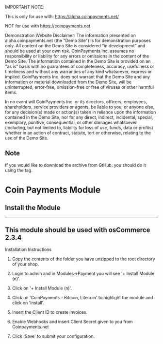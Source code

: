 IMPORTANT NOTE:

This is only for use with: https://alpha.coinpayments.net/

NOT for use with https://coinpayments.net

Demonstration Website Disclaimer:   The information presented on alpha.coinpayments.net (the "Demo Site") is for demonstration purposes only. All content on the Demo Site is considered “in development” and should be used at your own risk. CoinPayments Inc. assumes no responsibility or liability for any errors or omissions in the content of the Demo Site. The information contained in the Demo Site is provided on an "as is" basis with no guarantees of completeness, accuracy, usefulness or timeliness and without any warranties of any kind whatsoever, express or implied. CoinPayments Inc. does not warrant that the Demo Site and any information or material downloaded from the Demo Site, will be uninterrupted, error-free, omission-free or free of viruses or other harmful items.

In no event will CoinPayments Inc. or its directors, officers, employees, shareholders, service providers or agents, be liable to you, or anyone else, for any decision(s) made or action(s) taken in reliance upon the information contained in the Demo Site, nor for any direct, indirect, incidental, special, exemplary, punitive, consequential, or other damages whatsoever (including, but not limited to, liability for loss of use, funds, data or profits) whether in an action of contract, statute, tort or otherwise, relating to the use of the Demo Site.

## **Note**
If you would like to download the archive from GtHub. you should do it using the tag.

# Coin Payments Module
## Install the Module
-------------------------------------------------------
This module should be used with osCommerce 2.3.4
-------------------------------------------------------
Installation Instructions

1. Copy the contents of the folder you have unzipped to the root directory of your shop.

2. Login to admin and in Modules->Payment you will see '+ Install Module (n)'.

4. Click on '+ Install Module (n)'.

3. Click on 'CoinPayments - Bitcoin, Litecoin' to highlight the module and click on 'Install'.

4. Insert the Client ID to create invoices.

5. Enable Webhooks and insert Client Secret given to you from Coinpayments.net

6. Click 'Save' to submit your configuration. 
